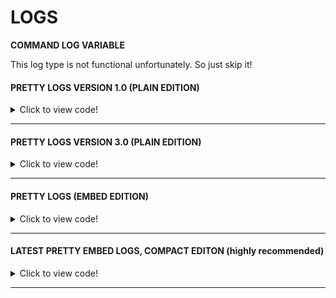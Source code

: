 # LOGS


**COMMAND LOG VARIABLE**

This log type is not functional unfortunately. So just skip it!

#### PRETTY LOGS VERSION 1.0 (PLAIN EDITION)

<details>
  <summary>Click to view code!</summary>

```yaml
  logs:
    config:
      channels:
        '701603686102728725': #modlog X
          include:
            - MEMBER_WARN
            - MEMBER_MUTE
            - MEMBER_TIMED_MUTE
            - MEMBER_UNMUTE
            - MEMBER_TIMED_UNMUTE
            - MEMBER_MUTE_EXPIRED
            - MEMBER_KICK
            - MEMBER_BAN
            - MEMBER_UNBAN
            - MEMBER_FORCEBAN
            - MEMBER_SOFTBAN
            - MEMBER_NOTE
            - CLEAN
            - CASE_CREATE
            - MASSBAN
            - CASE_UPDATE
            - SET_ANTIRAID_USER
            - SET_ANTIRAID_AUTO
            - AUTOMOD_ACTION
            - MESSAGE_SPAM_DETECTED
            - OTHER_SPAM_DETECTED
            - CENSOR
            - BOT_ALERT

        '587370329622446152': #members X
          include:
            - MEMBER_JOIN
            - MEMBER_LEAVE
            - MEMBER_RESTORE
            - MEMBER_MUTE_REJOIN
            - MEMBER_JOIN_WITH_PRIOR_RECORDS

        '614858639420817469': #messages X
          include:
            - MESSAGE_EDIT
            - MESSAGE_DELETE
            - MESSAGE_DELETE_BULK
            - MESSAGE_DELETE_BARE
            - MESSAGE_DELETE_AUTO
          exclude_bots: true
          excluded_users: ["176082223894757377"]
          excluded_message_regexes:
            - /^[\d,]+?$/ # ignore messages with digits only (#count-to-a-million)

        '14860948733296649': #voice
          include:
            - VOICE_CHANNEL_JOIN
            - VOICE_CHANNEL_MOVE
            - VOICE_CHANNEL_LEAVE
            - VOICE_CHANNEL_FORCE_MOVE

        '643511827170590730': #role-changes
          include:
            - MEMBER_ROLE_ADD
            - MEMBER_ROLE_REMOVE
            - MEMBER_ROLE_CHANGES

        '846039475897106432': #simpler zep
          exclude: [] # Exclude nothing = include everything
          excluded_roles:
            - '777121217630175243' #moote role


        '799702944056475709': #zep all
          #include: []
          exclude: [] # Exclude nothing = include everything
          #batched: boolean
          #batch_time: number
          #excluded_users:
            #- as
          #excluded_message_regexes:
            #- as
          #excluded_channels:
            #- '2454' #channel name
          #excluded_categories:
            #- as
          exclude_bots: true



      format:
        timestamp: ""
        MEMBER_NOTE: "\U0001F58A Note added on {userMention(user)} by {userMention(mod)}"
        MEMBER_WARN: |-
            :warning: **MEMBER WARNED**
            ------------------
            <:iconmembers:778932116024459275> **USER**
            <@!{member.id}> | `{member.user.username}#{member.user.discriminator}` | `{member.id}`
            ------------------
            <:iconmembers:778932116024459275> **MOD**
            <@!{mod.id}> | `{mod.username}#{mod.discriminator}` | `{mod.id}`
            ------------------
            <:channelnews:779042577365205024> **REASON**
            {reason}
        MEMBER_MUTE: "\U0001F507 {userMention(user)} was muted indefinitely by {userMention(mod)}"
        MEMBER_TIMED_MUTE: "\U0001F507 {userMention(user)} was muted for **{time}** by {userMention(mod)}"
        MEMBER_UNMUTE: "\U0001F50A {userMention(user)} was unmuted by {userMention(mod)}"
        MEMBER_TIMED_UNMUTE: "\U0001F50A {userMention(user)} was scheduled to be unmuted in **{time}** by {userMention(mod)}"
        MEMBER_MUTE_EXPIRED: "\U0001F50A {userMention(member)}'s mute expired"
        MEMBER_KICK: "\U0001F462 {userMention(user)} was kicked by {userMention(mod)}"
        MEMBER_BAN: "\U0001F528 {userMention(user)} was banned by {userMention(mod)}"
        MEMBER_UNBAN: "\U0001F513 User (`{userId}`) was unbanned by {userMention(mod)}"
        MEMBER_FORCEBAN: "\U0001F528 User (`{userId}`) was forcebanned by {userMention(mod)}"
        MEMBER_SOFTBAN: "\U0001F528 {userMention(member)} was softbanned by {userMention(mod)}"

        MEMBER_JOIN: "\U0001F4E5 {new} {userMention(member)} joined (created {account_age} ago)"
        MEMBER_LEAVE: "\U0001F4E4 {userMention(member)} left the server"

        MEMBER_ROLE_ADD: |-

          **ROLE ADDED**
          ------------------
          <:iconmembers:778932116024459275> **USER**
          <@!{member.id}> | `{member.user.username}#{member.user.discriminator}` | `{member.id}`
          ------------------
          <:iconmembers:778932116024459275> **BY MOD**
          <@!{mod.id}> | `{mod.username}#{mod.discriminator}` | `{mod.id}`
          ------------------
          <:channelnews:779042577365205024> **ROLES**
          `{roles}`
        MEMBER_ROLE_REMOVE: |-

          **ROLE REMOVED**
          ------------------
          <:iconmembers:778932116024459275> **USER**
          <@!{member.id}> | {member.user.username}#{member.user.discriminator} | {member.id}
          ------------------
          <:iconmembers:778932116024459275> **BY MOD**
          <@!{mod.id}> | {mod.username}#{mod.discriminator} | {mod.id}
          ------------------
          <:iconsettings:778931333459738626> **ROLES**
          `{roles}`
        MEMBER_ROLE_CHANGES: |-

          **ROLE CHANGES**
          ------------------
          <:iconmembers:778932116024459275> **USER**
          <@!{member.id}> | {member.user.username}#{member.user.discriminator} | {member.id}
          ------------------
          <:iconmembers:778932116024459275> **BY MOD**
          <@!{mod.id}> | {mod.username}#{mod.discriminator} | {mod.id}
          ------------------
          <:channelnews:779042577365205024> **ROLES ADDED**
          {addedRoles}
          ------------------
          <:iconsettings:778931333459738626> **ROLES REMOVED**
          `{removedRoles}`

        MEMBER_NICK_CHANGE: |-
          ✏ **NICKNAME CHANGE**
          ------------------
          <:iconmembers:778932116024459275> **USER**
          <@!{member.id}> | {member.user.username}#{member.user.discriminator} | {member.id}
          ------------------
          `{oldNick}` to `{newNick}`
        MEMBER_USERNAME_CHANGE: |-
          ✏ **USERNAME CHANGE**
          ------------------
          <:iconmembers:778932116024459275> **USER**
          <@!{member.id}> | {member.user.username}#{member.user.discriminator} | {member.id}
          ------------------
          `{oldName}` to `{newName}`

        MEMBER_RESTORE: "\U0001F4BF Restored {restoredData} for {userMention(member)} on rejoin"
        MEMBER_TIMED_BAN: "\U0001F528 {userMention(user)} was tempbanned by {userMention(mod)} for {banTime}"
        MEMBER_TIMED_UNBAN: "\U0001F513 User (`{userId}`) was automatically unbanned by {userMention(mod)} after a tempban for {banTime}"

        CHANNEL_CREATE: |-
            **CHANNEL CREATED**
            <#{channel.id}> | {channel.name} | {channel.id}
        CHANNEL_DELETE: |-
          **CHANNEL DELETED**
          {channel.name} | {channel.id}
        CHANNEL_EDIT: '✏ Channel {channelMention(channel)} was edited'

        ROLE_CREATE: |-
          **ROLE CREATED**
          {role.name} | {role.id}
        ROLE_DELETE: |-
          **ROLE DELETED**
          {role.name} | {role.id}
        ROLE_EDIT: |-
          **ROLE EDITED**
          {role.name} | {role.id}

        MESSAGE_EDIT: |-
            :pencil: **MESSAGE EDITED**
            ------------------
            <:iconmembers:778932116024459275> **USER**
            <@!{user.id}> | `{user.username}#{user.discriminator}` | `{user.id}`
            ------------------
            <:channeltext:779036156175188001> **CHANNEL**
            <#{channel.id}> | `{channel.id}`
            ------------------
            <:updateMessage:843822776515297280> **MESSAGE**
            <https://discord.com/channels/736198286813167669/{channel.id}/{after.id}>
            **Before:**{messageSummary(before)}**After:**{messageSummary(after)}
        MESSAGE_DELETE: |-
          <:iconsystemx:842172192418693173> **MESSAGE DELETED**
          ------------------
          <:iconmembers:778932116024459275> **USER**
          <@!{user.id}> | `{user.username}#{user.discriminator}` | `{user.id}`
          ------------------
          <:channeltext:779036156175188001> **CHANNEL**
          <#{channel.id}> | `{channel.id}`
          ------------------
          <:deleteMessage:843820564741488671> **MESSAGE**
          `{message.id}`
          {messageSummary(message)}
        MESSAGE_DELETE_BULK: "\U0001F5D1 **{count}** messages by {authorIds} deleted in {channelMention(channel)} ({archiveUrl})"
        MESSAGE_DELETE_BARE: "\U0001F5D1 Message (`{messageId}`) deleted in {channelMention(channel)} (no more info available)"
        MESSAGE_DELETE_AUTO: "\U0001F5D1 Auto-deleted message (`{message.id}`) from {userMention(user)} in {channelMention(channel)} (originally posted at **{messageDate}**):{messageSummary(message)}"

        VOICE_CHANNEL_JOIN: |-
            <:iconundeafened:837072274527485983> **VC JOIN**
            ------------------
            <:iconmembers:778932116024459275> **USER**
            <@!{member.id}> | `{member.user.username}#{member.user.discriminator}` | `{member.id}`
            ------------------
            <:iconmembers:778932116024459275> **CHANNEL**
            <#{channel.id}> | {channel.name} | {channel.id}
        VOICE_CHANNEL_MOVE: "\U0001F399 ↔ {userMention(member)} moved from {channelMention(oldChannel)} to {channelMention(newChannel)}"
        VOICE_CHANNEL_LEAVE: |-
            <:icondeafened:837072274086953000> **VC LEAVE**
            ------------------
            <:iconmembers:778932116024459275> **USER**
            <@!{member.id}> | `{member.user.username}#{member.user.discriminator}` | `{member.id}`
            ------------------
            <:iconmembers:778932116024459275> **CHANNEL**
            <#{channel.id}> | {channel.name} | {channel.id}
        VOICE_CHANNEL_FORCE_MOVE: "\U0001F399 ✍ {userMention(member)} was moved from **{oldChannel.name}** to **{newChannel.name}** by {userMention(mod)}"
        VOICE_CHANNEL_FORCE_DISCONNECT: "\U0001F399 \U0001F6AB {userMention(member)} was forcefully disconnected from **{oldChannel.name}** by {userMention(mod)}"


        COMMAND: "\U0001F916 {userMention(member)} used command in {channelMention(channel)}:\n`{command}`"

        MESSAGE_SPAM_DETECTED: "\U0001F6D1 {userMention(member)} spam detected in {channelMention(channel)}: {description} (more than {limit} in {interval}s)\n{archiveUrl}"
        OTHER_SPAM_DETECTED: "\U0001F6D1 {userMention(member)} spam detected: {description} (more than {limit} in {interval}s)"

        CENSOR: "\U0001F6D1 Censored message (`{message.id}`) from {userMention(user)} in {channelMention(channel)}: {reason}:\n```{messageText}```"

        CLEAN: "\U0001F6BF {userMention(mod)} cleaned **{count}** message(s) in {channelMention(channel)}\n{archiveUrl}"

        CASE_CREATE: >-
          ✏ {userMention(mod)} manually created new **{caseType}** case
          (#{caseNum})
        CASE_DELETE: '✂️ **Case #{case.case_number}** was deleted by {userMention(mod)}'

        MASSUNBAN: '⚒ {userMention(mod)} mass-unbanned {count} users'
        MASSBAN: '⚒ {userMention(mod)} massbanned {count} users'
        MASSMUTE: "\U0001F4E2\U0001F6AB {userMention(mod)} massmuted {count} users"

        MEMBER_JOIN_WITH_PRIOR_RECORDS: |-
          ⚠ {userMention(member)} joined with prior records. Recent cases:
          {recentCaseSummary}

        CASE_UPDATE: |-
          ✏ {userMention(mod)} updated case #{caseNumber} ({caseType}) with note:
          ```{note}```

        MEMBER_MUTE_REJOIN: '⚠ Reapplied active mute for {userMention(member)} on rejoin'


        SCHEDULED_MESSAGE: >-
          ⏰ {userMention(author)} scheduled a message to be posted to
          {channelMention(channel)} on {datetime}
        SCHEDULED_REPEATED_MESSAGE: >-
          ⏰ {userMention(author)} scheduled a message to be posted to
          {channelMention(channel)} on {datetime}, repeated {repeatDetails}
        REPEATED_MESSAGE: >-
          ⏰ {userMention(author)} scheduled a message to be posted to
          {channelMention(channel)} {repeatDetails}
        POSTED_SCHEDULED_MESSAGE: "\U0001F4E8 Posted scheduled message (`{messageId}`) to {channelMention(channel)} as scheduled by {userMention(author)}"

        BOT_ALERT: '⚠ **BOT ALERT:** {tmplEval(body)}'

        DM_FAILED: "\U0001F6A7 Failed to send DM ({source}) to {userMention(user)}"

        AUTOMOD_ACTION: |-
            <:iconsearch:778925668536811520> **AUTOMOD ACTION**
            ------------------
            **RULE**
            {rule}
            ------------------
            <:iconmembers:778932116024459275> **USER**
            <@!{user.id}> | `{user.username}#{user.discriminator}` | `{user.id}`
            ------------------
            <:iconsettings:778931333459738626> **ACTION**
            {actionsTaken}
            ------------------
            **MESSAGE**
            {matchSummary}

        SET_ANTIRAID_USER: |-
            <:iconrole:826477127209320534> **ANTI-RAID**
            ------------------
            <:iconmembers:778932116024459275> **USER**
            <@!{user.id}> | `{user.username}#{user.discriminator}` | `{user.id}`
            ------------------
            <:iconconnection:778931450451984395> **ANTI-RAID**
            {level}
        SET_ANTIRAID_AUTO: |-
            <:iconrole:826477127209320534> **AUTO ANTI-RAID**
            ------------------
            <:iconconnection:778931450451984395> **ANTI-RAID**
            {level}

      ping_user: false
      allow_user_mentions: false
      #timestamp_format: string
      include_embed_timestamp: true
    overrides:
      - level: '>=50'
        config:
          ping_user: false
```
</details>

---

#### PRETTY LOGS VERSION 3.0 (PLAIN EDITION)

<details>
  <summary>Click to view code!</summary>

```yaml
  logs:
    config:
      channels:
        '808334772102234142': #misc
          exclude:
           - MEMBER_JOIN
           - MEMBER_LEAVE
           - AUTOMOD_ACTION
          excluded_categories:
            - "855775275228987403" #manager category
          exclude_bots: true

        '857908693567930398': #joins/leaves
          include:
           - MEMBER_JOIN
           - MEMBER_LEAVE
           - MEMBER_RESTORE
          excluded_categories:
            - "855775275228987403" #manager category
          exclude_bots: true

        '858001035360862218': #automod
          include:
           - AUTOMOD_ACTION

          excluded_categories:
            - "855775275228987403" #manager category
          exclude_bots: true
      format:
        timestamp: ""
        MEMBER_NOTE: |-
          :notepad_spiral: **NOTE**
          <:profile:841364699958607894><:dash:855062799659171850><@!{user.id}><:dot:855062799607529472>**{user.username}#{user.discriminator}**
          <:iconid:778924898176466944><:dash:855062799659171850>`{user.id}`

          <:mod:855081145788006460><:dash:855062799659171850><@!{mod.id}><:dot:855062799607529472>**{mod.username}#{mod.discriminator}**
          <:iconid:778924898176466944><:dash:855062799659171850>`{mod.id}`
          
          <:line:855055669824061460><:line:855055669824061460><:line:855055669824061460><:line:855055669824061460><:line:855055669824061460><:line:855055669824061460><:line:855055669824061460><:line:855055669824061460><:line:855055669824061460><:line:855055669824061460><:line:855055669824061460><:line:855055669824061460>

        MEMBER_WARN: |-
          :warning: **MEMBER WARNED**
          <:profile:841364699958607894><:dash:855062799659171850><@!{member.id}><:dot:855062799607529472>**{member.user.username}#{member.user.discriminator}**
          <:iconid:778924898176466944><:dash:855062799659171850>`{member.id}`

          <:mod:855081145788006460><:dash:855062799659171850><@!{mod.id}><:dot:855062799607529472>**{mod.username}#{mod.discriminator}**
          <:iconid:778924898176466944><:dash:855062799659171850>`{mod.id}`
          <:iconsupport:778924718153662495><:dash:855062799659171850>{reason}
          
          <:line:855055669824061460><:line:855055669824061460><:line:855055669824061460><:line:855055669824061460><:line:855055669824061460><:line:855055669824061460><:line:855055669824061460><:line:855055669824061460><:line:855055669824061460><:line:855055669824061460><:line:855055669824061460><:line:855055669824061460>

        MEMBER_MUTE: |-
          <:iconmuted:837072273978294283> **MEMBER MUTED INDEFINITELY**
          <:profile:841364699958607894><:dash:855062799659171850><@!{user.id}><:dot:855062799607529472>**{user.username}#{user.discriminator}**
          <:iconid:778924898176466944><:dash:855062799659171850>`{user.id}`

          <:mod:855081145788006460><:dash:855062799659171850><@!{mod.id}><:dot:855062799607529472>**{mod.username}#{mod.discriminator}**
          <:iconid:778924898176466944><:dash:855062799659171850>`{mod.id}`
          <:iconsupport:778924718153662495><:dash:855062799659171850>{reason}
          
          <:line:855055669824061460><:line:855055669824061460><:line:855055669824061460><:line:855055669824061460><:line:855055669824061460><:line:855055669824061460><:line:855055669824061460><:line:855055669824061460><:line:855055669824061460><:line:855055669824061460><:line:855055669824061460><:line:855055669824061460>

        MEMBER_TIMED_MUTE: |-
          <:iconmuted:837072273978294283> **MEMBER MUTED** ({time})
          <:profile:841364699958607894><:dash:855062799659171850><@!{user.id}><:dot:855062799607529472>**{user.username}#{user.discriminator}**
          <:iconid:778924898176466944><:dash:855062799659171850>`{user.id}`

          <:mod:855081145788006460><:dash:855062799659171850><@!{mod.id}><:dot:855062799607529472>**{mod.username}#{mod.discriminator}**
          <:iconid:778924898176466944><:dash:855062799659171850>`{mod.id}`
          <:iconsupport:778924718153662495><:dash:855062799659171850>{reason}
          <:iconclock:811925897036038165><:dash:855062799659171850>{time}
          
          <:line:855055669824061460><:line:855055669824061460><:line:855055669824061460><:line:855055669824061460><:line:855055669824061460><:line:855055669824061460><:line:855055669824061460><:line:855055669824061460><:line:855055669824061460><:line:855055669824061460><:line:855055669824061460><:line:855055669824061460>

        MEMBER_UNMUTE: |-
          <:iconunmuted:837072274766823456> **MEMBER UNMUTED**
          <:profile:841364699958607894><:dash:855062799659171850><@!{user.id}><:dot:855062799607529472>**{user.username}#{user.discriminator}**
          <:iconid:778924898176466944><:dash:855062799659171850>`{user.id}`

          <:mod:855081145788006460><:dash:855062799659171850><@!{mod.id}><:dot:855062799607529472>**{mod.username}#{mod.discriminator}**
          <:iconid:778924898176466944><:dash:855062799659171850>`{mod.id}`
          
          <:line:855055669824061460><:line:855055669824061460><:line:855055669824061460><:line:855055669824061460><:line:855055669824061460><:line:855055669824061460><:line:855055669824061460><:line:855055669824061460><:line:855055669824061460><:line:855055669824061460><:line:855055669824061460><:line:855055669824061460>

        MEMBER_TIMED_UNMUTE: |-
          <:iconunmuted:837072274766823456> **MEMBER TIMED UNMUTED** ({time})
          <:profile:841364699958607894><:dash:855062799659171850><@!{user.id}><:dot:855062799607529472>**{user.username}#{user.discriminator}**
          <:iconid:778924898176466944><:dash:855062799659171850>`{user.id}`

          <:mod:855081145788006460><:dash:855062799659171850><@!{mod.id}><:dot:855062799607529472>**{mod.username}#{mod.discriminator}**
          <:iconid:778924898176466944><:dash:855062799659171850>`{mod.id}`
          <:iconclock:811925897036038165><:dash:855062799659171850>{time}
          
          <:line:855055669824061460><:line:855055669824061460><:line:855055669824061460><:line:855055669824061460><:line:855055669824061460><:line:855055669824061460><:line:855055669824061460><:line:855055669824061460><:line:855055669824061460><:line:855055669824061460><:line:855055669824061460><:line:855055669824061460>

        MEMBER_MUTE_EXPIRED: |-
          <:iconunmuted:837072274766823456> **MEMBER EXPIRED**
          <:profile:841364699958607894><:dash:855062799659171850><@!{member.id}><:dot:855062799607529472>**{member.user.username}#{member.user.discriminator}**
          <:iconid:778924898176466944><:dash:855062799659171850>`{member.id}`
          
          <:line:855055669824061460><:line:855055669824061460><:line:855055669824061460><:line:855055669824061460><:line:855055669824061460><:line:855055669824061460><:line:855055669824061460><:line:855055669824061460><:line:855055669824061460><:line:855055669824061460><:line:855055669824061460><:line:855055669824061460>

        MEMBER_KICK: |-
          :boot: **MEMBER KICKED**
          <:profile:841364699958607894><:dash:855062799659171850><@!{user.id}><:dot:855062799607529472>**{user.username}#{user.discriminator}**
          <:iconid:778924898176466944><:dash:855062799659171850>`{user.id}`

          <:mod:855081145788006460><:dash:855062799659171850><@!{mod.id}><:dot:855062799607529472>**{mod.username}#{mod.discriminator}**
          <:iconid:778924898176466944><:dash:855062799659171850>`{mod.id}`
          
          <:line:855055669824061460><:line:855055669824061460><:line:855055669824061460><:line:855055669824061460><:line:855055669824061460><:line:855055669824061460><:line:855055669824061460><:line:855055669824061460><:line:855055669824061460><:line:855055669824061460><:line:855055669824061460><:line:855055669824061460>

        MEMBER_BAN: |-
          <:leave:754438854961922069> **MEMBER BANNED**
          <:profile:841364699958607894><:dash:855062799659171850><@!{user.id}><:dot:855062799607529472>**{user.username}#{user.discriminator}**
          <:iconid:778924898176466944><:dash:855062799659171850>`{user.id}`

          <:mod:855081145788006460><:dash:855062799659171850><@!{mod.id}><:dot:855062799607529472>**{mod.username}#{mod.discriminator}**
          <:iconid:778924898176466944><:dash:855062799659171850>`{mod.id}`
          
          <:line:855055669824061460><:line:855055669824061460><:line:855055669824061460><:line:855055669824061460><:line:855055669824061460><:line:855055669824061460><:line:855055669824061460><:line:855055669824061460><:line:855055669824061460><:line:855055669824061460><:line:855055669824061460><:line:855055669824061460>

        MEMBER_UNBAN: |-
          <:statusonline:714853868420202529> **MEMBER UNBANNED**
          <:iconid:778924898176466944><:dash:855062799659171850>`{user.id}`

          <:mod:855081145788006460><:dash:855062799659171850><@!{mod.id}><:dot:855062799607529472>**{mod.username}#{mod.discriminator}**
          <:iconid:778924898176466944><:dash:855062799659171850>`{mod.id}`
          
          <:line:855055669824061460><:line:855055669824061460><:line:855055669824061460><:line:855055669824061460><:line:855055669824061460><:line:855055669824061460><:line:855055669824061460><:line:855055669824061460><:line:855055669824061460><:line:855055669824061460><:line:855055669824061460><:line:855055669824061460>

        MEMBER_FORCEBAN: |-
          <:leave:754438854961922069> **MEMBER FORCEBANNED**
          <:iconid:778924898176466944><:dash:855062799659171850>`{user.id}`

          <:mod:855081145788006460><:dash:855062799659171850><@!{mod.id}><:dot:855062799607529472>**{mod.username}#{mod.discriminator}**
          <:iconid:778924898176466944><:dash:855062799659171850>`{mod.id}`
          
          <:line:855055669824061460><:line:855055669824061460><:line:855055669824061460><:line:855055669824061460><:line:855055669824061460><:line:855055669824061460><:line:855055669824061460><:line:855055669824061460><:line:855055669824061460><:line:855055669824061460><:line:855055669824061460><:line:855055669824061460>

        MEMBER_SOFTBAN: |-
          <:leave:754438854961922069> **MEMBER SOFTBANNED**
          <:profile:841364699958607894><:dash:855062799659171850><@!{member.id}><:dot:855062799607529472>**{member.user.username}#{member.user.discriminator}**
          <:iconid:778924898176466944><:dash:855062799659171850>`{member.id}`

          <:mod:855081145788006460><:dash:855062799659171850><@!{mod.id}><:dot:855062799607529472>**{mod.username}#{mod.discriminator}**
          <:iconid:778924898176466944><:dash:855062799659171850>`{mod.id}`
          
          <:line:855055669824061460><:line:855055669824061460><:line:855055669824061460><:line:855055669824061460><:line:855055669824061460><:line:855055669824061460><:line:855055669824061460><:line:855055669824061460><:line:855055669824061460><:line:855055669824061460><:line:855055669824061460><:line:855055669824061460>


        MEMBER_JOIN: |-
          <:join:754438854487965807> **MEMBER JOINED**
          <:profile:841364699958607894><:dash:855062799659171850><@!{member.id}><:dot:855062799607529472>**{member.user.username}#{member.user.discriminator}**
          <:iconid:778924898176466944><:dash:855062799659171850>`{member.id}`
          <:iconclock:811925897036038165><:dash:855062799659171850>created {account_age} ago
          
          <:line:855055669824061460><:line:855055669824061460><:line:855055669824061460><:line:855055669824061460><:line:855055669824061460><:line:855055669824061460><:line:855055669824061460><:line:855055669824061460><:line:855055669824061460><:line:855055669824061460><:line:855055669824061460><:line:855055669824061460><:line:855055669824061460>

        MEMBER_LEAVE: |-
          <:leave:754438854961922069> **MEMBER LEFT**
          <:profile:841364699958607894><:dash:855062799659171850><@!{member.id}><:dot:855062799607529472>**{member.user.username}#{member.user.discriminator}**
          <:iconid:778924898176466944><:dash:855062799659171850>`{member.id}`
          <:join:754438854487965807><:dash:855062799659171850><t:{rand(div(member.joinedAt, 1000), div(member.joinedAt, 1000))}> (<t:{rand(div(member.joinedAt, 1000), div(member.joinedAt, 1000))}:R>)
          
          <:line:855055669824061460><:line:855055669824061460><:line:855055669824061460><:line:855055669824061460><:line:855055669824061460><:line:855055669824061460><:line:855055669824061460><:line:855055669824061460><:line:855055669824061460><:line:855055669824061460><:line:855055669824061460><:line:855055669824061460><:line:855055669824061460>


        MEMBER_ROLE_ADD: |-
          <:statusonline:714853868420202529> **ROLE ADDED**
          <:profile:841364699958607894><:dash:855062799659171850><@!{member.id}><:dot:855062799607529472>**{member.user.username}#{member.user.discriminator}**
          <:iconid:778924898176466944><:dash:855062799659171850>`{member.id}`

          <:mod:855081145788006460><:dash:855062799659171850><@!{mod.id}><:dot:855062799607529472>**{mod.username}#{mod.discriminator}**
          <:iconid:778924898176466944><:dash:855062799659171850>`{mod.id}`
          <:iconrole:826477127209320534>`{roles}`
          
          <:line:855055669824061460><:line:855055669824061460><:line:855055669824061460><:line:855055669824061460><:line:855055669824061460><:line:855055669824061460><:line:855055669824061460><:line:855055669824061460><:line:855055669824061460><:line:855055669824061460><:line:855055669824061460><:line:855055669824061460>

        MEMBER_ROLE_REMOVE: |-
          <:statusdnd:714833495524114464> **ROLE REMOVED**
          <:profile:841364699958607894><:dash:855062799659171850><@!{member.id}><:dot:855062799607529472>**{member.user.username}#{member.user.discriminator}**
          <:iconid:778924898176466944><:dash:855062799659171850>`{member.id}`

          <:mod:855081145788006460><:dash:855062799659171850><@!{mod.id}><:dot:855062799607529472>**{mod.username}#{mod.discriminator}**
          <:iconid:778924898176466944><:dash:855062799659171850>`{mod.id}`
          <:iconrole:826477127209320534>`{roles}`
          
          <:line:855055669824061460><:line:855055669824061460><:line:855055669824061460><:line:855055669824061460><:line:855055669824061460><:line:855055669824061460><:line:855055669824061460><:line:855055669824061460><:line:855055669824061460><:line:855055669824061460><:line:855055669824061460><:line:855055669824061460>

        MEMBER_ROLE_CHANGES: |-
          :pencil: **ROLE CHANGES**
          <:profile:841364699958607894><:dash:855062799659171850><@!{member.id}><:dot:855062799607529472>**{member.user.username}#{member.user.discriminator}**
          <:iconid:778924898176466944><:dash:855062799659171850>`{member.id}`

          <:mod:855081145788006460><:dash:855062799659171850><@!{mod.id}><:dot:855062799607529472>**{mod.username}#{mod.discriminator}**
          <:iconid:778924898176466944><:dash:855062799659171850>`{mod.id}`
          <:iconrole:826477127209320534><:join:754438854487965807><:dash:855062799659171850>{addedRoles}
          <:iconrole:826477127209320534><:leave:754438854961922069><:dash:855062799659171850>{addedRoles}{removedRoles}
          
          <:line:855055669824061460><:line:855055669824061460><:line:855055669824061460><:line:855055669824061460><:line:855055669824061460><:line:855055669824061460><:line:855055669824061460><:line:855055669824061460><:line:855055669824061460><:line:855055669824061460><:line:855055669824061460><:line:855055669824061460>

        MEMBER_NICK_CHANGE: |-
          ✏ **NICKNAME CHANGE**
          <:profile:841364699958607894><:dash:855062799659171850><@!{member.id}><:dot:855062799607529472>**{member.user.username}#{member.user.discriminator}**
          <:iconid:778924898176466944><:dash:855062799659171850>`{member.id}`
          `{oldNick}` to `{newNick}`
          
          <:line:855055669824061460><:line:855055669824061460><:line:855055669824061460><:line:855055669824061460><:line:855055669824061460><:line:855055669824061460><:line:855055669824061460><:line:855055669824061460><:line:855055669824061460><:line:855055669824061460><:line:855055669824061460><:line:855055669824061460>

        MEMBER_USERNAME_CHANGE: |-
          ✏ **USERNAME CHANGE**
          <:profile:841364699958607894><:dash:855062799659171850><@!{user.id}><:dot:855062799607529472>**{user.username}#{user.discriminator}**
          <:iconid:778924898176466944><:dash:855062799659171850>`{user.id}`
          ------------------
          `{oldName}` to `{newName}`
          
          <:line:855055669824061460><:line:855055669824061460><:line:855055669824061460><:line:855055669824061460><:line:855055669824061460><:line:855055669824061460><:line:855055669824061460><:line:855055669824061460><:line:855055669824061460><:line:855055669824061460><:line:855055669824061460><:line:855055669824061460>

        MEMBER_RESTORE: |-
          <:downloadupdate:758794223176384512> **MEMBER RE-JOIN**
          <:profile:841364699958607894><:dash:855062799659171850><@!{member.id}><:dot:855062799607529472>**{member.user.username}#{member.user.discriminator}**
          <:iconid:778924898176466944><:dash:855062799659171850>`{member.id}`

          {restoredData}
          
          <:line:855055669824061460><:line:855055669824061460><:line:855055669824061460><:line:855055669824061460><:line:855055669824061460><:line:855055669824061460><:line:855055669824061460><:line:855055669824061460><:line:855055669824061460><:line:855055669824061460><:line:855055669824061460><:line:855055669824061460>

        MEMBER_TIMED_BAN: |-
          :hammer: **TEMP BAN**
          <:profile:841364699958607894><:dash:855062799659171850><@!{user.id}><:dot:855062799607529472>**{user.username}#{user.discriminator}**
          <:iconid:778924898176466944><:dash:855062799659171850>`{user.id}`

          <:mod:855081145788006460><:dash:855062799659171850><@!{mod.id}><:dot:855062799607529472>**{mod.username}#{mod.discriminator}**
          <:iconid:778924898176466944><:dash:855062799659171850>`{mod.id}`
          <:iconclock:811925897036038165><:dash:855062799659171850>{banTime}
          
          <:line:855055669824061460><:line:855055669824061460><:line:855055669824061460><:line:855055669824061460><:line:855055669824061460><:line:855055669824061460><:line:855055669824061460><:line:855055669824061460><:line:855055669824061460><:line:855055669824061460><:line:855055669824061460><:line:855055669824061460>

        MEMBER_TIMED_UNBAN: |-
          <:statusonline:714853868420202529> **TEMP UNBAN** ({banTime})
          <:iconid:778924898176466944><:dash:855062799659171850>`{user.id}`

          <:mod:855081145788006460><:dash:855062799659171850><@!{mod.id}><:dot:855062799607529472>**{mod.username}#{mod.discriminator}**
          <:iconid:778924898176466944><:dash:855062799659171850>`{mod.id}`
          <:iconclock:811925897036038165><:dash:855062799659171850>{banTime}
          
          <:line:855055669824061460><:line:855055669824061460><:line:855055669824061460><:line:855055669824061460><:line:855055669824061460><:line:855055669824061460><:line:855055669824061460><:line:855055669824061460><:line:855055669824061460><:line:855055669824061460><:line:855055669824061460><:line:855055669824061460>


        CHANNEL_CREATE: |-
          <:statusonline:714853868420202529> **CHANNEL CREATED**
          <:channeltext:779036156175188001><:dash:855062799659171850>**{channel.name}**<:dot:855062799607529472>`{channel.id}`
          
          <:line:855055669824061460><:line:855055669824061460><:line:855055669824061460><:line:855055669824061460><:line:855055669824061460><:line:855055669824061460><:line:855055669824061460><:line:855055669824061460><:line:855055669824061460><:line:855055669824061460><:line:855055669824061460><:line:855055669824061460>

        CHANNEL_DELETE: |-
          :x: **CHANNEL DELETED**
          <:channeltext:779036156175188001><:dash:855062799659171850>**{channel.name}**<:dot:855062799607529472>`{channel.id}`
          
          <:line:855055669824061460><:line:855055669824061460><:line:855055669824061460><:line:855055669824061460><:line:855055669824061460><:line:855055669824061460><:line:855055669824061460><:line:855055669824061460><:line:855055669824061460><:line:855055669824061460><:line:855055669824061460><:line:855055669824061460>

        CHANNEL_EDIT: |-
          :pencil: **CHANNEL EDITED**
          <:channeltext:779036156175188001><:dash:855062799659171850><#{channel.id}><:dot:855062799607529472>**{channel.name}**<:dot:855062799607529472>`{channel.id}`
          
          <:line:855055669824061460><:line:855055669824061460><:line:855055669824061460><:line:855055669824061460><:line:855055669824061460><:line:855055669824061460><:line:855055669824061460><:line:855055669824061460><:line:855055669824061460><:line:855055669824061460><:line:855055669824061460><:line:855055669824061460>

        #roles
        ROLE_CREATE: |-
          <:statusonline:714853868420202529> **ROLE CREATED**
          {role.name}<:dot:855062799607529472>`{role.id}`
          
          <:line:855055669824061460><:line:855055669824061460><:line:855055669824061460><:line:855055669824061460><:line:855055669824061460><:line:855055669824061460><:line:855055669824061460><:line:855055669824061460><:line:855055669824061460><:line:855055669824061460><:line:855055669824061460><:line:855055669824061460>

        ROLE_DELETE: |-
          <:statusdnd:714833495524114464> **ROLE DELETED**
          {role.name}<:dot:855062799607529472>`{role.id}`
          
          <:line:855055669824061460><:line:855055669824061460><:line:855055669824061460><:line:855055669824061460><:line:855055669824061460><:line:855055669824061460><:line:855055669824061460><:line:855055669824061460><:line:855055669824061460><:line:855055669824061460><:line:855055669824061460><:line:855055669824061460>

        ROLE_EDIT: |-
          :pencil: **ROLE EDITED**
          {role.name}<:dot:855062799607529472>`{role.id}`
          
          <:line:855055669824061460><:line:855055669824061460><:line:855055669824061460><:line:855055669824061460><:line:855055669824061460><:line:855055669824061460><:line:855055669824061460><:line:855055669824061460><:line:855055669824061460><:line:855055669824061460><:line:855055669824061460><:line:855055669824061460>

        #Messages

        MESSAGE_EDIT: |-
          :pencil: **MESSAGE EDITED**
          <:profile:841364699958607894><:dash:855062799659171850><@!{user.id}><:dot:855062799607529472>**{user.username}#{user.discriminator}**
          <:iconid:778924898176466944><:dash:855062799659171850>`{user.id}`
          <:channeltext:779036156175188001><:dash:855062799659171850><#{channel.id}><:dot:855062799607529472>`{channel.id}`
          <:iconrichpresence:842328614883295232>
          <https://discord.com/channels/736198286813167669/{channel.id}/{after.id}>
          **Before:**{messageSummary(before)}**After:**{messageSummary(after)}
          
          <:line:855055669824061460><:line:855055669824061460><:line:855055669824061460><:line:855055669824061460><:line:855055669824061460><:line:855055669824061460><:line:855055669824061460><:line:855055669824061460><:line:855055669824061460><:line:855055669824061460><:line:855055669824061460><:line:855055669824061460>

        MESSAGE_DELETE: |-
          <:iconsystemx:842172192418693173> **MESSAGE DELETED**
          <:profile:841364699958607894><:dash:855062799659171850><@!{user.id}><:dot:855062799607529472>**{user.username}#{user.discriminator}**
          <:iconid:778924898176466944><:dash:855062799659171850>`{user.id}`
          <:channeltext:779036156175188001><:dash:855062799659171850><#{channel.id}><:dot:855062799607529472>`{channel.id}`
          <:iconrichpresence:842328614883295232><:dash:855062799659171850>`{message.id}`
          {messageSummary(message)}
          
          <:line:855055669824061460><:line:855055669824061460><:line:855055669824061460><:line:855055669824061460><:line:855055669824061460><:line:855055669824061460><:line:855055669824061460><:line:855055669824061460><:line:855055669824061460><:line:855055669824061460><:line:855055669824061460><:line:855055669824061460>

        MESSAGE_DELETE_BULK: |-
          <:iconsystemx:842172192418693173> **{count} BULK DELETED**
          <:profile:841364699958607894><:dash:855062799659171850>{authorIds}
          <:channeltext:779036156175188001><:dash:855062799659171850><#{channel.id}><:dot:855062799607529472>`{channel.id}`
          <:iconrichpresence:842328614883295232><:dash:855062799659171850>{archiveUrl}
          
          <:line:855055669824061460><:line:855055669824061460><:line:855055669824061460><:line:855055669824061460><:line:855055669824061460><:line:855055669824061460><:line:855055669824061460><:line:855055669824061460><:line:855055669824061460><:line:855055669824061460><:line:855055669824061460><:line:855055669824061460>

        MESSAGE_DELETE_BARE: |-
          <:iconsystemx:842172192418693173> **MESSAGE DELETED BARE**
          <:channeltext:779036156175188001><:dash:855062799659171850><#{channel.id}><:dot:855062799607529472>`{channel.id}`
          <:iconrichpresence:842328614883295232><:dash:855062799659171850>{messageId}
          
          <:line:855055669824061460><:line:855055669824061460><:line:855055669824061460><:line:855055669824061460><:line:855055669824061460><:line:855055669824061460><:line:855055669824061460><:line:855055669824061460><:line:855055669824061460><:line:855055669824061460><:line:855055669824061460><:line:855055669824061460>

        MESSAGE_DELETE_AUTO: |-
          <:trashcan:750152850310561853> **AUTO DELETE**
          <:profile:841364699958607894><:dash:855062799659171850><@!{user.id}><:dot:855062799607529472>**{user.username}#{user.discriminator}**
          <:iconid:778924898176466944><:dash:855062799659171850>`{user.id}`
          <:channeltext:779036156175188001><:dash:855062799659171850><#{channel.id}><:dot:855062799607529472>`{channel.id}`
          <:iconrichpresence:842328614883295232><:dash:855062799659171850>`{message.id}`
          {messageSummary(message)}
          
          <:line:855055669824061460><:line:855055669824061460><:line:855055669824061460><:line:855055669824061460><:line:855055669824061460><:line:855055669824061460><:line:855055669824061460><:line:855055669824061460><:line:855055669824061460><:line:855055669824061460><:line:855055669824061460><:line:855055669824061460>

        VOICE_CHANNEL_JOIN: |-
          <:join:754438854487965807> **VC JOIN**
          <:profile:841364699958607894><:dash:855062799659171850><@!{member.id}><:dot:855062799607529472>**{member.user.username}#{member.user.discriminator}**
          <:iconid:778924898176466944><:dash:855062799659171850>`{member.id}`
          <:channeltext:779036156175188001><:dash:855062799659171850><#{channel.id}><:dot:855062799607529472>**{channel.name}**<:dot:855062799607529472>`{channel.id}`
          
          <:line:855055669824061460><:line:855055669824061460><:line:855055669824061460><:line:855055669824061460><:line:855055669824061460><:line:855055669824061460><:line:855055669824061460><:line:855055669824061460><:line:855055669824061460><:line:855055669824061460><:line:855055669824061460><:line:855055669824061460>

        VOICE_CHANNEL_MOVE: |-
          <:iconundeafened:837072274527485983> **VC MOVE**
          <:profile:841364699958607894><:dash:855062799659171850><@!{member.id}><:dot:855062799607529472>**{member.user.username}#{member.user.discriminator}**
          <:iconid:778924898176466944><:dash:855062799659171850>`{member.id}`
          <:leave:754438854961922069><:dash:855062799659171850>**{oldChannel.name}**<:dot:855062799607529472>`{oldChannel.id}`
          <:join:754438854487965807><:dash:855062799659171850>**{newChannel.name}**<:dot:855062799607529472>`{newChannel.id}`
          
          <:line:855055669824061460><:line:855055669824061460><:line:855055669824061460><:line:855055669824061460><:line:855055669824061460><:line:855055669824061460><:line:855055669824061460><:line:855055669824061460><:line:855055669824061460><:line:855055669824061460><:line:855055669824061460><:line:855055669824061460>

        VOICE_CHANNEL_LEAVE: |-
          <:leave:754438854961922069> **VC LEAVE**
          <:profile:841364699958607894><:dash:855062799659171850><@!{member.id}><:dot:855062799607529472>**{member.user.username}#{member.user.discriminator}**
          <:iconid:778924898176466944><:dash:855062799659171850>`{member.id}`
          <:channeltext:779036156175188001><:dash:855062799659171850><#{channel.id}><:dot:855062799607529472>**{channel.name}**<:dot:855062799607529472>`{channel.id}`
          
          <:line:855055669824061460><:line:855055669824061460><:line:855055669824061460><:line:855055669824061460><:line:855055669824061460><:line:855055669824061460><:line:855055669824061460><:line:855055669824061460><:line:855055669824061460><:line:855055669824061460><:line:855055669824061460><:line:855055669824061460>
        VOICE_CHANNEL_FORCE_MOVE: |-
          <:iconundeafened:837072274527485983> **VC FORCE MOVE**
          <:profile:841364699958607894><:dash:855062799659171850><@!{member.id}><:dot:855062799607529472>**{member.user.username}#{member.user.discriminator}**
          <:iconid:778924898176466944><:dash:855062799659171850>`{member.id}`

          <:mod:855081145788006460><:dash:855062799659171850><@!{mod.id}><:dot:855062799607529472>**{mod.username}#{mod.discriminator}**
          <:iconid:778924898176466944><:dash:855062799659171850>`{mod.id}`

          <:channeltext:779036156175188001><:dash:855062799659171850><#{oldchannel.id}><:dot:855062799607529472>**{oldChannel.name}**<:dot:855062799607529472>`{oldChannel.id}`
          <:channeltext:779036156175188001><:dash:855062799659171850><#{newldchannel.id}><:dot:855062799607529472>**{newChannel.name}**<:dot:855062799607529472>`{newChannel.id}`
          
          <:line:855055669824061460><:line:855055669824061460><:line:855055669824061460><:line:855055669824061460><:line:855055669824061460><:line:855055669824061460><:line:855055669824061460><:line:855055669824061460><:line:855055669824061460><:line:855055669824061460><:line:855055669824061460><:line:855055669824061460>

        VOICE_CHANNEL_FORCE_DISCONNECT: |-
          <:icondeafened:837072274086953000> **VC FORCE DISCONNECT**
          <:profile:841364699958607894><:dash:855062799659171850><@!{member.id}><:dot:855062799607529472>**{member.user.username}#{member.user.discriminator}**
          <:iconid:778924898176466944><:dash:855062799659171850>`{member.id}`

          <:mod:855081145788006460><:dash:855062799659171850><@!{mod.id}><:dot:855062799607529472>**{mod.username}#{mod.discriminator}**
          <:iconid:778924898176466944><:dash:855062799659171850>`{mod.id}`

          <:channeltext:779036156175188001><:dash:855062799659171850>**{oldChannel.name}**<:dot:855062799607529472>`{oldChannel.id}`
          
          <:line:855055669824061460><:line:855055669824061460><:line:855055669824061460><:line:855055669824061460><:line:855055669824061460><:line:855055669824061460><:line:855055669824061460><:line:855055669824061460><:line:855055669824061460><:line:855055669824061460><:line:855055669824061460><:line:855055669824061460>



        #COMMAND: "\U0001F916 {userMention(member)} used command in {channelMention(channel)}:\n`{command}`"
        #unused in zep atm


        MESSAGE_SPAM_DETECTED: "\U0001F6D1 {userMention(member)} spam detected in {channelMention(channel)}: {description} (more than {limit} in {interval}s)\n{archiveUrl}"

        OTHER_SPAM_DETECTED: "\U0001F6D1 {userMention(member)} spam detected: {description} (more than {limit} in {interval}s)"

        CLEAN: |-
          :soap: **{count} MESSAGES CLEANED**
          <:profile:841364699958607894><:dash:855062799659171850><@!{mod.id}><:dot:855062799607529472>**{mod.username}#{mod.discriminator}**<:dot:855062799607529472>`{mod.id}`
          <:channeltext:779036156175188001><:dash:855062799659171850><#{channel.id}><:dot:855062799607529472>`{channel.id}`
          <:iconrichpresence:842328614883295232><:dash:855062799659171850>{archiveUrl}
          
          <:line:855055669824061460><:line:855055669824061460><:line:855055669824061460><:line:855055669824061460><:line:855055669824061460><:line:855055669824061460><:line:855055669824061460><:line:855055669824061460><:line:855055669824061460><:line:855055669824061460><:line:855055669824061460><:line:855055669824061460>


        CASE_CREATE: >-
          ✏ {userMention(mod)} manually created new **{caseType}** case
          (#{caseNum})

        CASE_DELETE: |-
          <:statusdnd:714833495524114464> **CASE DELETED**
          <:profile:841364699958607894><:dash:855062799659171850><@!{mod.id}><:dot:855062799607529472>`{mod.id}`
          <:channeltext:779036156175188001><:dash:855062799659171850>**Case#{case.case_number}**
          
          <:line:855055669824061460><:line:855055669824061460><:line:855055669824061460><:line:855055669824061460><:line:855055669824061460><:line:855055669824061460><:line:855055669824061460><:line:855055669824061460><:line:855055669824061460><:line:855055669824061460><:line:855055669824061460><:line:855055669824061460>


        MASSUNBAN: '⚒ {userMention(mod)} mass-unbanned {count} users'

        MASSBAN: '⚒ {userMention(mod)} massbanned {count} users'

        MASSMUTE: "\U0001F4E2\U0001F6AB {userMention(mod)} massmuted {count} users"

        MEMBER_JOIN_WITH_PRIOR_RECORDS: |-
          ⚠ {userMention(member)} joined with prior records. Recent cases:
          {recentCaseSummary}
          
          <:line:855055669824061460><:line:855055669824061460><:line:855055669824061460><:line:855055669824061460><:line:855055669824061460><:line:855055669824061460><:line:855055669824061460><:line:855055669824061460><:line:855055669824061460><:line:855055669824061460><:line:855055669824061460><:line:855055669824061460><:line:855055669824061460>

        CASE_UPDATE: |-
          ✏ {userMention(mod)} updated case #{caseNumber} ({caseType}) with note:
          ```{note}```

        MEMBER_MUTE_REJOIN: |-
          <:icondeafened:837072274086953000> **MEMBER MUTE RE-JOIN**
          <:profile:841364699958607894><:dash:855062799659171850><@!{member.id}><:dot:855062799607529472>**{member.user.username}#{member.user.discriminator}**
          <:iconid:778924898176466944><:dash:855062799659171850>`{member.id}`
          
          <:line:855055669824061460><:line:855055669824061460><:line:855055669824061460><:line:855055669824061460><:line:855055669824061460><:line:855055669824061460><:line:855055669824061460><:line:855055669824061460><:line:855055669824061460><:line:855055669824061460><:line:855055669824061460><:line:855055669824061460>

        SCHEDULED_MESSAGE: >-
          ⏰ {userMention(author)} scheduled a message to be posted to
          {channelMention(channel)} on {datetime}

        SCHEDULED_REPEATED_MESSAGE: >-
          ⏰ {userMention(author)} scheduled a message to be posted to
          {channelMention(channel)} on {datetime}, repeated {repeatDetails}

        REPEATED_MESSAGE: >-
          ⏰ {userMention(author)} scheduled a message to be posted to
          {channelMention(channel)} {repeatDetails}

        POSTED_SCHEDULED_MESSAGE: "\U0001F4E8 Posted scheduled message (`{messageId}`) to {channelMention(channel)} as scheduled by {userMention(author)}"

        BOT_ALERT: |-
          :warning: **BOT ALERT**
          {tmplEval(body)}
          
          <:line:855055669824061460><:line:855055669824061460><:line:855055669824061460><:line:855055669824061460><:line:855055669824061460><:line:855055669824061460><:line:855055669824061460><:line:855055669824061460><:line:855055669824061460><:line:855055669824061460><:line:855055669824061460><:line:855055669824061460>

        DM_FAILED: "\U0001F6A7 Failed to send DM ({source}) to {userMention(user)}"

        AUTOMOD_ACTION: |-
          <:iconsearch:778925668536811520> **AUTOMOD ACTION**
          <:iconprivacysettings:845090111976636446><:dash:855062799659171850>{rule}
          <:profile:841364699958607894><:dash:855062799659171850><@!{user.id}><:dot:855062799607529472>**{user.username}#{user.discriminator}**
          <:iconid:778924898176466944><:dash:855062799659171850>`{user.id}`
          <:iconsettings:778931333459738626><:dash:855062799659171850>{actionsTaken}
          <:iconrichpresence:842328614883295232><:dash:855062799659171850>{matchSummary}
          
          <:line:855055669824061460><:line:855055669824061460><:line:855055669824061460><:line:855055669824061460><:line:855055669824061460><:line:855055669824061460><:line:855055669824061460><:line:855055669824061460><:line:855055669824061460><:line:855055669824061460><:line:855055669824061460><:line:855055669824061460>

        SET_ANTIRAID_USER: |-
          <:iconrole:826477127209320534> **ANTI-RAID**
          <:profile:841364699958607894><:dash:855062799659171850><@!{user.id}><:dot:855062799607529472>**{user.username}#{user.discriminator}**
          <:iconid:778924898176466944><:dash:855062799659171850>`{user.id}`
          <:iconconnection:778931450451984395><:dash:855062799659171850>**{level}**
          
          <:line:855055669824061460><:line:855055669824061460><:line:855055669824061460><:line:855055669824061460><:line:855055669824061460><:line:855055669824061460><:line:855055669824061460><:line:855055669824061460><:line:855055669824061460><:line:855055669824061460><:line:855055669824061460><:line:855055669824061460>

        SET_ANTIRAID_AUTO: |-
          <:iconrole:826477127209320534> **AUTO ANTI-RAID**
          <:iconconnection:778931450451984395> **ANTI-RAID**
          {level}
          
          <:line:855055669824061460><:line:855055669824061460><:line:855055669824061460><:line:855055669824061460><:line:855055669824061460><:line:855055669824061460><:line:855055669824061460><:line:855055669824061460><:line:855055669824061460><:line:855055669824061460><:line:855055669824061460><:line:855055669824061460>

      ping_user: false
      allow_user_mentions: false
      #timestamp_format: string
      include_embed_timestamp: true
    overrides:
      - level: '>=50'
        config:
          ping_user: false

```
</details>

---

#### PRETTY LOGS (EMBED EDITION)

<details>
  <summary>Click to view code!</summary>

```yaml
# - - - - - - - - - - - - - - - - - - - - - - - - - - - - - - - - - - - - - - - - - - - - - - - - - - - - - - - - - -
      format:
        timestamp: 'DD-MM-YYYY HH:mm:ss'
        # welcome-log
        MEMBER_JOIN:
          embed:
            author:
              name: '{member.user.username}#{member.user.discriminator}'
              url: Null
            title: 'MEMBER JOINED'
            description: |-
              **User:** <@{member.id}> 
              **Created:** {account_age} ago
            image:
              url: 'https://cdn.discordapp.com/attachments/670339348956446772/808055881966813234/embed_width.png'
            footer:
              text: 'UserID: {member.id} • Time: {timestamp}UTC'
            color: 0x2EFF27 #green
            thumbnail:
              url: 'https://cdn.discordapp.com/attachments/670339348956446772/808292686691172392/inbox_tray.png'
        
        MEMBER_LEAVE:
          embed:
            author:
              name: '{member.user.username}#{member.user.discriminator}'
              url: Null
            title: 'MEMBER LEFT'
            description: |-
              **User:** <@{member.id}> left the server
            image: 
              url: 'https://cdn.discordapp.com/attachments/670339348956446772/808055881966813234/embed_width.png'
            footer:
              text: 'UserID: {member.id} • Time: {timestamp}UTC'
            color: 0xFFA027 #orange
            thumbnail:
              url: 'https://cdn.discordapp.com/attachments/670339348956446772/808292702202363954/outbox_tray.png'
        
        MEMBER_KICK:
          embed:
            author:
              name: '{user.username}#{user.discriminator}'
            title: 'MEMBER KICKED'
            description: |-
              User: <@{user.id}> 
              By: <@{mod.id}>
            image: 
              url: 'https://cdn.discordapp.com/attachments/670339348956446772/808055881966813234/embed_width.png'
            footer:
              text: 'UserID: {member.id} • Time: {timestamp}UTC'
            color: 0xFF2727 #red
        
        MEMBER_JOIN_WITH_PRIOR_RECORDS:
          embed:
            author:
              name: '{member.user.username}#{member.user.discriminator}'
            title: 'JOIN WITH PRIOR RECORDS'
            description: |-
              **User:** {new} <@{member.id}>
              **Created:** {account_age}
              **Recent cases:**
              {recentCaseSummary}
            image:
              url: 'https://cdn.discordapp.com/attachments/670339348956446772/808055881966813234/embed_width.png'
            footer:
              text: 'UserID: {member.id} • Time: {timestamp}UTC'
            color: 0xFF2727 #red
            thumbnail:
              url: 'https://cdn.discordapp.com/attachments/670339348956446772/808292686691172392/inbox_tray.png'
        
        MEMBER_BAN:
          embed:
            author:
              name: '{user.username}#{user.discriminator}'
            title: 'MEMBER BANNED'
            description: |-
              **User:** <@{user.id}>
              **By:** <@{mod.id}>
            image:
              url: 'https://cdn.discordapp.com/attachments/670339348956446772/808055881966813234/embed_width.png'
            footer:
              text: 'UserID: {member.id} • Time: {timestamp}UTC'
            color: 0xFF2727 #red
        
        MEMBER_FORCEBAN:
          embed:
            author:
              name: '{user.username}#{user.discriminator}'
            title: 'MEMBER FORCE BANNED'
            description: |-
              **User:** <@{user.id}>
              **By:** <@{mod.id}>
            image:
              url: 'https://cdn.discordapp.com/attachments/670339348956446772/808055881966813234/embed_width.png'
            footer:
              text: 'UserID: {member.id} • Time: {timestamp}UTC'
            color: 0xFF2727 #red
        
        MASSBAN:
          embed:
            title: 'MASSBAN'
            description: |-
              {count} users were massbanned
              **By:** <@{mod.id}>
            image:
              url: 'https://cdn.discordapp.com/attachments/670339348956446772/808055881966813234/embed_width.png'
            footer:
              text: 'Time: {timestamp}UTC'
            color: 0x000000 #black
        
        MEMBER_SOFTBAN:
          embed:
            author:
              name: '{user.username}#{user.discriminator}'
            title: 'MEMBER SOFT BANNED'
            description: |-
              **User:** <@{user.id}>
              **By:** <@{mod.id}>
            image: 
              url: 'https://cdn.discordapp.com/attachments/670339348956446772/808055881966813234/embed_width.png'
            footer:
              text: 'UserID: {user.id} • Time: {timestamp}UTC'
            color: 0xFFA027 #orange
        
        MEMBER_MUTE_REJOIN:
          embed:
            author:
              name: '{member.user.username}#{member.user.discriminator}'
            title: 'MUTED MEMBER REJOIN'
            description: |-
              Reapplied active mute on rejoin
              **User:** <@{member.id}>
            image:
              url: 'https://cdn.discordapp.com/attachments/670339348956446772/808055881966813234/embed_width.png'
            footer:
              text: 'UserID: {member.id} • Time: {timestamp}UTC'
            color: 0xFF2727 #red
# - - - - - - - - - - - - - - - - - - - - - - - - - - - - - - - - - - - - - - - - - - - - - - - - - - - - - - - - - -
        # auto-log
        AUTOMOD_ACTION:
          embed:
            title: '{user.username}#{user.discriminator}'
            fields:
            -  name : '**Type:**'
               value : '{rule}'
               inline : true
            -  name : '**Mention:**'
               value : '<@{user.id}>'
               inline : true
            -  name : '**Action:**'
               value : '{actionsTaken}'
               inline : true
            -  name: '**Match:**'
               value: '{matchSummary}'
               inline : false
            image: 
              url: 'https://cdn.discordapp.com/attachments/670339348956446772/808055881966813234/embed_width.png'
            footer:
              text: 'UserID: {user.id} • Time: {timestamp}UTC'
            color: 0xFF2727 #red
# - - - - - - - - - - - - - - - - - - - - - - - - - - - - - - - - - - - - - - - - - - - - - - - - - - - - - - - - - -
        # msg-log
        DM_FAILED:
          embed:
            author:
              name: '{user.username}#{user.discriminator}'
            title: 'DM FAILED'
            description: |-
              Failed to send DM ({source})
              **To:** <@{user.id}>
            image: 
              url: 'https://cdn.discordapp.com/attachments/670339348956446772/808055881966813234/embed_width.png'
            footer:
              text: 'UserID: {user.id} • Time: {timestamp}UTC'
            color: 0xFFA027 #orange
        
        MESSAGE_DELETE:
          embed:
            title: '{user.username}#{user.discriminator}'
            description: |-
              :wastebasket: **Message sent by <@{user.id}>  deleted in <#{channel.id}>**
              {messageSummary(message)} 
            image: 
              url: 'https://cdn.discordapp.com/attachments/670339348956446772/808055881966813234/embed_width.png'
            color: 0xFF2727 #red
            footer: 
              text: 'UserID: {user.id} • Time: {timestamp}UTC'
        
        MESSAGE_DELETE_BARE:
          embed:
            title: '{user.username}#{user.discriminator}'
            description: |-
              :wastebasket: **Message deleted in <#{channel.id}>**
              (no more info available)
            image: 
              url: 'https://cdn.discordapp.com/attachments/670339348956446772/808055881966813234/embed_width.png'
            color: 0xFF2727 #red
            footer: 
              text: 'MessageID: {message.id} • Time: {timestamp}UTC'
        
        MESSAGE_EDIT: 
          embed:
            author:
              name: '{user.username}#{user.discriminator}'
            description: |-
              :pencil: **[message](https://canary.discord.com/channels/261157716792311818/{channel.id}/{after.id}) sent by <@{user.id}> edited in <#{channel.id}>**
              **Old Message:**
              {messageSummary(before)}
              **New Message:**
              {messageSummary(after)}
            image: 
              url: 'https://cdn.discordapp.com/attachments/670339348956446772/808055881966813234/embed_width.png'
            color: 0xFFA027 #orange
            footer: 
              text: 'UserID: {user.id} • Time: {timestamp}UTC'
        
        MESSAGE_SPAM_DETECTED:
          embed:
            author:
              name: '{user.username}#{user.discriminator}'
            title: 'MESSAGE SPAM DETECTED'
            description: |-
              Message spam in <#{message.id}> by <@{member.id}>
              {description}
              (more than {limit} in {interval}s)
              {archiveUrl}
            image: 
              url: 'https://cdn.discordapp.com/attachments/670339348956446772/808055881966813234/embed_width.png'
            footer: 
              text: 'UserID: {user.id} • Time: {timestamp}UTC'
            color: 0xFFA027 #orange
        
        CLEAN:
          embed:
            title: 'MESSAGES CLEANED'
            fields:
            -  name : '**User:**'
               value : '<@{mod.id}>'
               inline : true
            -  name : '**Cleaned:**'
               value : '{count} message(s)'
               inline : true
            -  name : '**In:**'
               value : '<#{channel.id}>'
               inline : true
            -  name: '**Messages:**'
               value: '[Archive]({archiveUrl})'
               inline : true
            image: 
              url: 'https://cdn.discordapp.com/attachments/670339348956446772/808055881966813234/embed_width.png'
            footer: 
              text: 'Time: {timestamp}UTC'
            color: 0xFF2727 #red
        
        MESSAGE_DELETE_BULK:
          embed:
            title: '{count} MESSAGES DELETED'
            fields:
            -  name : '**By:**'
               value : '{authorIds}'
               inline : true
            -  name : '**In:**'
               value : '<#{channel.id}>'
               inline : true
            -  name : '**Messages:**'
               value : '[Archive]({archiveUrl})'
               inline : true
            image: 
              url: 'https://cdn.discordapp.com/attachments/670339348956446772/808055881966813234/embed_width.png'
            footer: 
              text: 'Time: {timestamp}UTC'
            color: 0xFF2727 #red
        
        POSTED_SCHEDULED_MESSAGE:
          embed:
            title: 'POSTED SCHEDULED MESSAGE'
            description: |-
              **Posted scheduled message:** (`{messageId}`)
              **To:** {channelMention(channel)}
              **Scheduled by:** {userMention(author)}
            image: 
              url: 'https://cdn.discordapp.com/attachments/670339348956446772/808055881966813234/embed_width.png'
            footer: 
              text: 'Time: {timestamp}UTC'
            color: 0x000000 #black
        
        SCHEDULED_MESSAGE:
          embed:
            title: 'SCHEDULED MESSAGE'
            description: |-
              {userMention(author)} scheduled a message
              **To be posted to:** {channelMention(channel)}
              **On: {datetime}
            image: 
              url: 'https://cdn.discordapp.com/attachments/670339348956446772/808055881966813234/embed_width.png'
            footer: 
              text: 'Time: {timestamp}UTC'
            color: 0x000000 #black
        
        SCHEDULED_REPEATED_MESSAGE:
          embed:
            title: 'SCHEDULED REPEATED MESSAGE'
            description: |-
              {userMention(author)} scheduled a message
              **To be posted to:** {channelMention(channel)}
              **On:** {datetime}
              **Repeated:** {repeatDetails}
            image: 
              url: 'https://cdn.discordapp.com/attachments/670339348956446772/808055881966813234/embed_width.png'
            footer: 
              text: 'Time: {timestamp}UTC'
            color: 0x000000 #black
        
        REPEATED_MESSAGE:
          embed:
            title: 'REPEATED MESSAGE'
            description: |-
              {userMention(author)} scheduled a message
              **To be posted to:** {channelMention(channel)}
              **Repeated:** {repeatDetails}
            image: 
              url: 'https://cdn.discordapp.com/attachments/670339348956446772/808055881966813234/embed_width.png'
            footer: 
              text: 'Time: {timestamp}UTC'
            color: 0x000000 #black
# - - - - - - - - - - - - - - - - - - - - - - - - - - - - - - - - - - - - - - - - - - - - - - - - - - - - - - - - - -
        # rank-log
        MESSAGE_DELETE_AUTO:
          embed:
            author: 
              name: '{user.username}#{user.discriminator}'
            title: 'MESSAGE AUTO-DELETED'
            fields:
            -  name : '**From:**'
               value : '<@{user.id}>'
               inline : true
            -  name : '**In:**'
               value : '<#{channel.id}>'
               inline : true
            -  name : '**Message:**'
               value : '{messageSummary(message)}'
               inline : false
            image: 
              url: 'https://cdn.discordapp.com/attachments/670339348956446772/808055881966813234/embed_width.png'
            footer: 
              text: 'UserID: {user.id} • Time: {timestamp}UTC'
            color: 0xFF2727 #red
# - - - - - - - - - - - - - - - - - - - - - - - - - - - - - - - - - - - - - - - - - - - - - - - - - - - - - - - - - -
        # name-log
        MEMBER_NICK_CHANGE:
          embed:
            author:
              name: '{member.user.username}#{member.user.discriminator}'
              url: '{user.member.avatarURL}'
            description: ':pencil: <@{member.id}> **nickname edited**'
            fields:
            -  name : '**Old Nickname**'
               value : '`{oldNick}`'
               inline : true
            -  name : '**New Nickname**'
               value : '`{newNick}`'
               inline : true
            color: 0x2744FF #blue
            footer: 
              text: 'UserID: {member.id} • Time: {timestamp}UTC'
        
        MEMBER_USERNAME_CHANGE:
          embed:
            author:
              name: '{member.user.username}#{member.user.discriminator}'
              url: '{user.member.avatarURL}'
            description: ':pencil: <@{member.id}> **username edited**'
            fields:
            -  name : '**Old Username**'
               value : '`{oldName}`'
               inline : true
            -  name : '**New Username**'
               value : '`{newName}`'
               inline : true
            color: 0x2744FF #blue
            footer: 
              text: 'UserID: {member.id} • Time: {timestamp}UTC'
# - - - - - - - - - - - - - - - - - - - - - - - - - - - - - - - - - - - - - - - - - - - - - - - - - - - - - - - - - -
        # voice-log
        VOICE_CHANNEL_JOIN:
          embed:
            title: 'Voice Join'
            description: |-
              🎙 <@{member.id}>
              **Joined:** {channel.name}
            image: 
              url: 'https://cdn.discordapp.com/attachments/670339348956446772/808055881966813234/embed_width.png'
            footer: 
              text: 'UserID: {member.id} • Time: {timestamp}UTC'
            color: 0x2EFF27 #green
        
        VOICE_CHANNEL_MOVE:
          embed:
            title: 'Voice Move'
            description: |-
              🎙 <@{member.id}>
              **From:** {oldChannel.name}
              **To:** {newChannel.name}
            image: 
              url: 'https://cdn.discordapp.com/attachments/670339348956446772/808055881966813234/embed_width.png'
            footer: 
              text: 'UserID: {member.id} • Time: {timestamp}UTC'
            color: 0x2744FF #blue
        
        VOICE_CHANNEL_LEAVE:
          embed:
            title: 'Voice Leave'
            description: |-
              🎙 <@{member.id}>
              **Left:** {channel.name}
            image: 
              url: 'https://cdn.discordapp.com/attachments/670339348956446772/808055881966813234/embed_width.png'
            footer: 
              text: 'UserID: {member.id} • Time: {timestamp}UTC'
            color: 0xFF2727 #red
        
        VOICE_CHANNEL_FORCE_MOVE:
          embed:
            title: 'Voice Forced Move'
            description: |-
              🎙 <@{member.id}>
              **From:** {oldChannel.name}
              **To:** {newChannel.name}
              **By:** <@{mod.id}>
            image: 
              url: 'https://cdn.discordapp.com/attachments/670339348956446772/808055881966813234/embed_width.png'
            footer: 
              text: 'UserID: {member.id} • Time: {timestamp}UTC'
            color: 0xFFA027 #orange
# - - - - - - - - - - - - - - - - - - - - - - - - - - - - - - - - - - - - - - - - - - - - - - - - - - - - - - - - - -
        # other-log
        MEMBER_ROLE_ADD:
          embed:
            author:
              name: '{member.user.username}#{member.user.discriminator}'
            title: 'ROLE(S) ADDED'
            fields:
            -  name : '**User:**'
               value : '<@{member.id}>'
               inline : true
            -  name : '**Role(s) Added:**'
               value : '{roles}'
               inline : true
            image: 
              url: 'https://cdn.discordapp.com/attachments/670339348956446772/808055881966813234/embed_width.png'
            footer: 
              text: 'UserID: {member.id} • Time: {timestamp}UTC'
            color: 0x2EFF27 #green
        
        MEMBER_ROLE_REMOVE:
          embed:
            author:
              name: '{member.user.username}#{member.user.discriminator}'
            title: 'ROLE(S) REMOVED'
            fields:
            -  name : '**User:**'
               value : '<@{member.id}>'
               inline : true
            -  name : '**Role(s) Removed:**'
               value : '{roles}'
               inline : true
            image: 
              url: 'https://cdn.discordapp.com/attachments/670339348956446772/808055881966813234/embed_width.png'
            footer: 
              text: 'UserID: {member.id} • Time: {timestamp}UTC'
            color: 0xFF2727 #red
        
        MEMBER_ROLE_CHANGES:
          embed:
            author:
              name: '{member.user.username}#{member.user.discriminator}'
            title: 'ROLE(S) CHANGED'
            fields:
            -  name : '**User:**'
               value : '<@{member.id}>'
               inline : true
            -  name : '**Role(s) Added:**'
               value : '{addedRoles}'
               inline : true
            -  name : '**Role(s) Removed:**'
               value : '{removedRoles}'
               inline : true
            image: 
              url: 'https://cdn.discordapp.com/attachments/670339348956446772/808055881966813234/embed_width.png'
            footer: 
              text: 'UserID: {member.id} • Time: {timestamp}UTC'
            color: 0x2744FF #blue
        
        CASE_DELETE:
          embed:
            title: 'CASE DELETED'
            fields:
            -  name : '**Case:**'
               value : '#{caseNumber}'
               inline : true
            -  name : '**By:**'
               value : '<@{mod.id}>'
               inline : true
            image: 
              url: 'https://cdn.discordapp.com/attachments/670339348956446772/808055881966813234/embed_width.png'
            footer: 
              text: 'Time: {timestamp}UTC'
            color: 0xFF2727 #red
        
        CASE_UPDATE:
          embed:
            title: 'CASE UPDATED'
            fields:
            -  name : '**By:**'
               value : '<@{mod.id}>'
               inline : true
            -  name : '**Case:**'
               value : '#{caseNumber}({caseType})'
               inline : true
            -  name : '**Note:**'
               value : '```{note}```'
               inline : false
            image: 
              url: 'https://cdn.discordapp.com/attachments/670339348956446772/808055881966813234/embed_width.png'
            footer: 
              text: 'Time: {timestamp}UTC'
            color: 0xFFA027 #orange
        
        SET_ANTIRAID_USER:
          embed:
            title: 'ANTI-RAID SET'
            description: |-
              '⚔ <@{user.ID}> set anti-raid to **{level}**'
            image: 
              url: 'https://cdn.discordapp.com/attachments/670339348956446772/808055881966813234/embed_width.png'
            footer: 
              text: 'Time: {timestamp}UTC'
            color: 0x2EFF27 #green
        
        SET_ANTIRAID_AUTO:
          embed:
            title: 'AUTO ANTI-RAID'
            description: |-
              '⚔ Anti-raid automatically set to **{level}**'
            image: 
              url: 'https://cdn.discordapp.com/attachments/670339348956446772/808055881966813234/embed_width.png'
            footer: 
              text: 'Time: {timestamp}UTC'
            color: 0x2EFF27 #green
        
        BOT_ALERT:
          embed:
            title: 'BOT ALERT'
            description: |-
              <@90031537206099968>
              {tmplEval(body)}
            image: 
              url: 'https://cdn.discordapp.com/attachments/670339348956446772/808055881966813234/embed_width.png'
            footer: 
              text: 'Time: {timestamp}UTC'
            color: 0xFFFFFF #black
```
</details>

---


#### LATEST PRETTY EMBED LOGS, COMPACT EDITON (highly recommended)

<details>
  <summary>Click to view code!</summary>

```yaml
        '846039475897106432': #simpler zep
          exclude: [] # Exclude nothing = include everything
          exclude_bots: false
      format:
        timestamp: ""

        CASE_CREATE: >-
          ✏ {userMention(mod)} manually created new **{caseType}** case
          (#{caseNum})

        CASE_DELETE: |-
          <:statusdnd:714833495524114464> **CASE DELETED**
          <:profile:841364699958607894><:dash:855062799659171850><@!{mod.id}><:dot:855062799607529472>`{mod.id}`
          <:channeltext:779036156175188001><:dash:855062799659171850>**Case#{case.case_number}**
          
          <:line:855055669824061460><:line:855055669824061460><:line:855055669824061460><:line:855055669824061460><:line:855055669824061460><:line:855055669824061460><:line:855055669824061460><:line:855055669824061460><:line:855055669824061460><:line:855055669824061460><:line:855055669824061460><:line:855055669824061460>

        CASE_UPDATE: |-
          ✏ {userMention(mod)} updated case #{caseNumber} ({caseType}) with note:
          ```{note}```

        BOT_ALERT:
          embed: 
            description: |-
              :warning: **BOT ALERT** 
              {tmplEval(body)}

        DM_FAILED:
          embed: 
            description: |-
              :construction: **DM FAILED** Failed to send DM to <@{user.id}>
              Source: {source}
            footer: 
              text: '{user.id}'
              icon_url: https://cdn.discordapp.com/{if(user.avatar, concat("avatars/", user.id, "/", user.avatar, ".",if(eq(slice(concat(user.avatar),0,2),"a_"),"gif","png")),concat("embed/avatars/", rand(1, 4,user.id), ".png"))}

        # MODERATION
        MEMBER_NOTE:
          embed: 
            description: |-
              :notepad_spiral: `[{caseNumber}]` **note** on <@{user.id}> by <@{mod.id}>
            color: 0xffb347 #pastel orange
            footer: 
              text: '{user.id}'
              icon_url: https://cdn.discordapp.com/{if(member.user.avatar, concat("avatars/", member.user.id, "/", member.user.avatar, ".",if(eq(slice(concat(member.user.avatar),0,2),"a_"),"gif","png")),concat("embed/avatars/", rand(1, 4,member.user.id), ".png"))}

        MEMBER_WARN:
          embed: 
            description: |-
              :warning: `[{caseNumber}]` **<@{member.id}> warned** by <@{mod.id}>```{reason}```
            color: 0xfdfd96 #pastel yellow
            footer: 
              text: '{member.id}'
              icon_url: https://cdn.discordapp.com/{if(member.user.avatar, concat("avatars/", member.user.id, "/", member.user.avatar, ".",if(eq(slice(concat(member.user.avatar),0,2),"a_"),"gif","png")),concat("embed/avatars/", rand(1, 4,member.user.id), ".png"))}

        MEMBER_MUTE:
          embed: 
            description: |-
              <:iconmuted:837072273978294283> `[{caseNumber}]` **<@{user.id}> muted forever** by <@{mod.id}>```{reason}```
            color: 0xff6666 #pastel red
            footer: 
              text: '{user.id}'
              icon_url: https://cdn.discordapp.com/{if(user.avatar, concat("avatars/", user.id, "/", user.avatar, ".",if(eq(slice(concat(user.avatar),0,2),"a_"),"gif","png")),concat("embed/avatars/", rand(1, 4,user.id), ".png"))}

        MEMBER_TIMED_MUTE:
          embed: 
            description: |-
              <:iconmuted:837072273978294283> `[{caseNumber}]` **<@{user.id}> muted** for {time} by <@{mod.id}>```{reason}```
            color: 0xff6666 #pastel red
            footer: 
              text: '{user.id}'
              icon_url: https://cdn.discordapp.com/{if(user.avatar, concat("avatars/", user.id, "/", user.avatar, ".",if(eq(slice(concat(user.avatar),0,2),"a_"),"gif","png")),concat("embed/avatars/", rand(1, 4,user.id), ".png"))}
        
        MASSMUTE: "\U0001F4E2\U0001F6AB {userMention(mod)} massmuted {count} users"

        MEMBER_UNMUTE:
          embed: 
            description: |-
              <:iconunmuted:837072274766823456> `[{caseNumber}]` **<@{user.id}> was unmuted** by <@{mod.id}>```{reason}```
            color: 0x77dd77 #pastel green
            footer: 
              text: '{user.id}'
              icon_url: https://cdn.discordapp.com/{if(user.avatar, concat("avatars/", user.id, "/", user.avatar, ".",if(eq(slice(concat(user.avatar),0,2),"a_"),"gif","png")),concat("embed/avatars/", rand(1, 4,user.id), ".png"))}

        MEMBER_TIMED_UNMUTE:
          embed: 
            description: |-
              <:iconunmuted:837072274766823456> **<@{user.id}> TIMED UNMUTED** by <@{mod.id}>. Time for mute was {time}
            color: 0x77dd77 #pastel green
            footer: 
              text: '{user.id}'
              icon_url: https://cdn.discordapp.com/{if(user.avatar, concat("avatars/", user.id, "/", user.avatar, ".",if(eq(slice(concat(user.avatar),0,2),"a_"),"gif","png")),concat("embed/avatars/", rand(1, 4,user.id), ".png"))}

        MEMBER_MUTE_EXPIRED:
          embed: 
            description: |-
              <:iconunmuted:837072274766823456> <@{member.id}> mute expired
            color: 0xfdfd96 #pastel yellow
            footer: 
              text: '{member.id}'
              icon_url: https://cdn.discordapp.com/{if(member.user.avatar, concat("avatars/", member.user.id, "/", member.user.avatar, ".",if(eq(slice(concat(member.user.avatar),0,2),"a_"),"gif","png")),concat("embed/avatars/", rand(1, 4,member.user.id), ".png"))}

        MEMBER_KICK:
          embed: 
            description: |-
              :boot: `[{caseNumber}]` **<@{user.id}> KICKED** by <@{mod.id}>```{reason}```
            color: 0xffb347 #pastel orange
            footer: 
              text: '{user.id}'
              icon_url: https://cdn.discordapp.com/{if(user.avatar, concat("avatars/", user.id, "/", user.avatar, ".",if(eq(slice(concat(user.avatar),0,2),"a_"),"gif","png")),concat("embed/avatars/", rand(1, 4,user.id), ".png"))}

        MEMBER_BAN:
          embed: 
            description: |-
              <:ban:863367110339330099> `[{caseNumber}]` **<@{user.id}> was banned** by <@{mod.id}>```{reason}```
            color: 0xff6666 #pastel red
            footer: 
              text: '{user.id}'
              icon_url: https://cdn.discordapp.com/{if(user.avatar, concat("avatars/", user.id, "/", user.avatar, ".",if(eq(slice(concat(user.avatar),0,2),"a_"),"gif","png")),concat("embed/avatars/", rand(1, 4,user.id), ".png"))}

        MEMBER_TIMED_BAN:
          embed: 
            description: |-
              <:ban:863367110339330099> `[{caseNumber}]` **<@{user.id}> TEMP BANNED** for {banTime} by <@{mod.id}> for {reason}
            color: 0xff6666 #pastel red
            footer: 
              text: '{user.id}'
              icon_url: https://cdn.discordapp.com/{if(user.avatar, concat("avatars/", user.id, "/", user.avatar, ".",if(eq(slice(concat(user.avatar),0,2),"a_"),"gif","png")),concat("embed/avatars/", rand(1, 4,user.id), ".png"))}

        MEMBER_FORCEBAN:
          embed: 
            description: |-
              <:ban:863367110339330099> `[{caseNumber}]` **{userId} was force banned** by <@{mod.id}>```{reason}```
            color: 0xff6666 #pastel red
            footer: 
              text: '{user.id}'
              icon_url: https://cdn.discordapp.com/{if(user.avatar, concat("avatars/", user.id, "/", user.avatar, ".",if(eq(slice(concat(user.avatar),0,2),"a_"),"gif","png")),concat("embed/avatars/", rand(1, 4,user.id), ".png"))}
        
        MASSBAN:
          embed: 
            description: |-
              <:ban:863367110339330099> **<@{mod.id}> massbanned {count} users**
            color: 0xff6666 #pastel red
            footer: 
              text: '{mod.id}'
              icon_url: https://cdn.discordapp.com/{if(mod.avatar, concat("avatars/", mod.id, "/", mod.avatar, ".",if(eq(slice(concat(mod.avatar),0,2),"a_"),"gif","png")),concat("embed/avatars/", rand(1, 4,mod.id), ".png"))}
        
        MEMBER_SOFTBAN:
          embed: 
            description: |-
              <:ban:863367110339330099> `[{caseNumber}]` **<@{member.id}>** (created {account_age} ago) **softbanned** by <@{mod.id}>
            color: 0xff6666 #pastel red
            footer: 
              text: '{member.id}'
              icon_url: https://cdn.discordapp.com/{if(member.user.avatar, concat("avatars/", member.user.id, "/", member.user.avatar, ".",if(eq(slice(concat(member.user.avatar),0,2),"a_"),"gif","png")),concat("embed/avatars/", rand(1, 4,member.user.id), ".png"))}
 
        MEMBER_UNBAN:
          embed: 
            description: |-
              <:statusonline:714853868420202529> `[{caseNumber}]` **{userId} was unbanned** by <@{mod.id}>```{reason}```              
            color: 0x77dd77 #pastel green
            footer: 
              text: '{user.id}'
              icon_url: https://cdn.discordapp.com/{if(user.avatar, concat("avatars/", user.id, "/", user.avatar, ".",if(eq(slice(concat(user.avatar),0,2),"a_"),"gif","png")),concat("embed/avatars/", rand(1, 4,user.id), ".png"))}

        MEMBER_TIMED_UNBAN:
          embed: 
            description: |-
              <:ban:863367110339330099> `[{caseNumber}]` **<@{user.id}> UNBANNED** by <@{mod.id}>. The orignal ban time was {bantime}
            color: 0x77dd77 #pastel green
            footer: 
              text: '{user.id}'
              icon_url: https://cdn.discordapp.com/{if(user.avatar, concat("avatars/", user.id, "/", user.avatar, ".",if(eq(slice(concat(user.avatar),0,2),"a_"),"gif","png")),concat("embed/avatars/", rand(1, 4,user.id), ".png"))}

        MASSUNBAN:
          embed: 
            description: |-
              <:ban:863367110339330099> **<@{mod.id}> mass unbanned {count} users**
            color: 0x77dd77 #pastel green
            footer: 
              text: '{mod.id}'
              icon_url: https://cdn.discordapp.com/{if(mod.avatar, concat("avatars/", mod.id, "/", mod.avatar, ".",if(eq(slice(concat(mod.avatar),0,2),"a_"),"gif","png")),concat("embed/avatars/", rand(1, 4,mod.id), ".png"))}
        
        MEMBER_JOIN: 
          embed: 
            description: |-
              <:join:754438854487965807> **MEMBER JOIN**
              <@{member.id}> | {member.user.username} created {account_age} ago
            color: 0x77dd77 #pastel green
            footer: 
              text: '{member.id}'
              icon_url: https://cdn.discordapp.com/{if(member.user.avatar, concat("avatars/", member.user.id, "/", member.user.avatar, ".",if(eq(slice(concat(member.user.avatar),0,2),"a_"),"gif","png")),concat("embed/avatars/", rand(1, 4,member.user.id), ".png"))}
        
        MEMBER_JOIN_WITH_PRIOR_RECORDS:
          embed: 
            description: |-
              :warning: **<@{member.id}>** joined with prior records
              Summary:{recentCaseSummary}
            color: 0xfdfd96 #pastel yellow
            footer: 
              text: '{member.id}'
              icon_url: https://cdn.discordapp.com/{if(member.user.avatar, concat("avatars/", member.user.id, "/", member.user.avatar, ".",if(eq(slice(concat(member.user.avatar),0,2),"a_"),"gif","png")),concat("embed/avatars/", rand(1, 4,member.user.id), ".png"))}
        
        MEMBER_MUTE_REJOIN:
          embed: 
            description: |-
              <:icondeafened:837072274086953000> **<{member.id}> mute rejoin**
            color: 0xfdfd96 #pastel yellow
            footer: 
              text: '{member.id}'
              icon_url: https://cdn.discordapp.com/{if(member.user.avatar, concat("avatars/", member.user.id, "/", member.user.avatar, ".",if(eq(slice(concat(member.user.avatar),0,2),"a_"),"gif","png")),concat("embed/avatars/", rand(1, 4,member.user.id), ".png"))}
        
        MEMBER_RESTORE:
          embed: 
            description: |-
              <:downloadupdate:758794223176384512> **MEMBER RESTORE** for <@{member.id}>
              Data Restored: {restoredData}
            color: 0x77dd77 #pastel green
            footer: 
              text: '{member.id}'
              icon_url: https://cdn.discordapp.com/{if(member.user.avatar, concat("avatars/", member.user.id, "/", member.user.avatar, ".",if(eq(slice(concat(member.user.avatar),0,2),"a_"),"gif","png")),concat("embed/avatars/", rand(1, 4,member.user.id), ".png"))}

        MEMBER_LEAVE:
          embed: 
            description: |-
              <:leave:754438854961922069> **<@{member.id}> ({member.user.username}) left the server**
              <:join:754438854487965807> <t:{rand(div(member.joinedAt, 1000), div(member.joinedAt, 1000))}> (<t:{rand(div(member.joinedAt, 1000), div(member.joinedAt, 1000))}:R>)
            color: 0xff6666 #pastel red
            footer: 
              text: '{member.id}'
              icon_url: https://cdn.discordapp.com/{if(member.user.avatar, concat("avatars/", member.user.id, "/", member.user.avatar, ".",if(eq(slice(concat(member.user.avatar),0,2),"a_"),"gif","png")),concat("embed/avatars/", rand(1, 4,member.user.id), ".png"))}

        MEMBER_ROLE_ADD:
          embed: 
            description: |-
              <:statusonline:714853868420202529> **{roles}** added to <@{member.id}> by <@{mod.id}>
            color: 0x77dd77 #pastel green
            footer: 
              text: '{member.id}'
              icon_url: https://cdn.discordapp.com/{if(member.user.avatar, concat("avatars/", member.user.id, "/", member.user.avatar, ".",if(eq(slice(concat(member.user.avatar),0,2),"a_"),"gif","png")),concat("embed/avatars/", rand(1, 4,member.user.id), ".png"))}

        MEMBER_ROLE_REMOVE:
          embed: 
            description: |-
              <:statusdnd:714833495524114464> **{roles}** removed from <@{member.id}> by <@{mod.id}>
            color: 0xff6666 #pastel red
            footer: 
              text: '{member.id}'
              icon_url: https://cdn.discordapp.com/{if(member.user.avatar, concat("avatars/", member.user.id, "/", member.user.avatar, ".",if(eq(slice(concat(member.user.avatar),0,2),"a_"),"gif","png")),concat("embed/avatars/", rand(1, 4,member.user.id), ".png"))}

        MEMBER_ROLE_CHANGES:
          embed: 
            description: |-
              :pencil: **ROLE CHANGES**
              <:leave:754438854961922069> **{removedRoles}** <:join:754438854487965807> **{addedRoles}** for <@{member.id}> by <@{mod.id}>
            footer: 
              text: '{member.id}'
              icon_url: https://cdn.discordapp.com/{if(member.user.avatar, concat("avatars/", member.user.id, "/", member.user.avatar, ".",if(eq(slice(concat(member.user.avatar),0,2),"a_"),"gif","png")),concat("embed/avatars/", rand(1, 4,member.user.id), ".png"))}

        MEMBER_NICK_CHANGE:
          embed: 
            description: |-
              :pencil: **NICKNAME CHANGE** for <@{member.id}>
              `{oldNick}` to **{newNick}**
            color: 0xffb347 #pastel orange
            footer: 
              text: '{member.id}'
              icon_url: https://cdn.discordapp.com/{if(member.user.avatar, concat("avatars/", member.user.id, "/", member.user.avatar, ".",if(eq(slice(concat(member.user.avatar),0,2),"a_"),"gif","png")),concat("embed/avatars/", rand(1, 4,member.user.id), ".png"))}

        MEMBER_USERNAME_CHANGE:
          embed: 
            description: |-
              :pencil: **USER CHANGE** by <@{user.id}>
              `{oldName}` to `{newName}`
            color: 0xffb347 #pastel orange
            footer: 
              text: '{user.id}'
              icon_url: https://cdn.discordapp.com/{if(user.avatar, concat("avatars/", user.id, "/", user.avatar, ".",if(eq(slice(concat(user.avatar),0,2),"a_"),"gif","png")),concat("embed/avatars/", rand(1, 4,user.id), ".png"))}


        CHANNEL_CREATE:
          embed: 
            description: |-
              <:statusonline:714853868420202529> **CHANNEL CREATE** <#{channel.id}>
            color: 0x77dd77 #pastel green
              
        CHANNEL_DELETE:
          embed: 
            description: |-
              :x: **CHANNEL DELETE** {channel.name}
            color: 0xff6666 #pastel red

        #channel     
        CHANNEL_EDIT:
          embed: 
            description: |-
              :pencil: **CHANNEL EDIT** <#{channel.id}>
            color: 0xffb347 #pastel orange
            
        #roles
        ROLE_CREATE:
          embed: 
            description: |-
              <:statusonline:714853868420202529> **ROLE CREATE** 
              <@&{role.id}> **{role.name}**
            color: 0x77dd77 #pastel green
            
        ROLE_DELETE:  
          embed: 
            description: |-
              :x: **ROLE DELETE**
              **{role.name}** `{role.id}`
            color: 0xff6666 #pastel red
        ROLE_EDIT:
          embed: 
            description: |-
              :pencil: **ROLE EDITED** 
              <@&{role.id}> **{role.name}**

        #Messages
        MESSAGE_EDIT: 
          embed: 
            # UPDATE THE SERVER ID IN THE LINK BELOW!
            description: |-
              :pencil: **[MESSAGE EDITED](https://discord.com/channels/572102445921075210/{channel.id}/{after.id})** by <@{user.id}> in <#{channel.id}>
              **Before:**{messageSummary(before)}**After:**{messageSummary(after)}
            color: 0xffb347 #pastel orange
            footer: 
              text: '{user.id}'
              icon_url: https://cdn.discordapp.com/{if(user.avatar, concat("avatars/", user.id, "/", user.avatar, ".",if(eq(slice(concat(user.avatar),0,2),"a_"),"gif","png")),concat("embed/avatars/", rand(1, 4,user.id), ".png"))}

        MESSAGE_DELETE:
          embed: 
            description: |-
              :x: **MESSAGE DELETE** by <@{user.id}> in <#{channel.id}>
              {messageSummary(message)}
            color: 0xff6666 #pastel red
            footer: 
              text: '{user.id}'
              icon_url: https://cdn.discordapp.com/{if(user.avatar, concat("avatars/", user.id, "/", user.avatar, ".",if(eq(slice(concat(user.avatar),0,2),"a_"),"gif","png")),concat("embed/avatars/", rand(1, 4,user.id), ".png"))}
        MESSAGE_DELETE_BULK:
          embed: 
            description: |-
              :x: **[{count} MESSAGE DELETE]({archiveUrl})** by {authorIds} in <#{channel.id}>
              {messageSummary(message)}
            color: 0xff6666 #pastel red
            footer: 
              text: '{user.id}'
              icon_url: https://cdn.discordapp.com/{if(user.avatar, concat("avatars/", user.id, "/", user.avatar, ".",if(eq(slice(concat(user.avatar),0,2),"a_"),"gif","png")),concat("embed/avatars/", rand(1, 4,user.id), ".png"))}

        MESSAGE_DELETE_BARE:
          embed: 
            description: |-
              <:iconsystemx:842172192418693173> **MESSAGE DELETE BARE** `{message.id}`
              in <#{channel.id}> {messageSummary(message)}
            color: 0xff6666 #pastel red

        MESSAGE_DELETE_AUTO:
          embed: 
            description: |-
              <:trashcan:750152850310561853> **AUTO DELETE** `{message.id}`
              by <@{user.id}> in <#{channel.id}> {messageSummary(message)}
            color: 0xff6666 #pastel red
            footer: 
              text: '{user.id}'
              icon_url: https://cdn.discordapp.com/{if(user.avatar, concat("avatars/", user.id, "/", user.avatar, ".",if(eq(slice(concat(user.avatar),0,2),"a_"),"gif","png")),concat("embed/avatars/", rand(1, 4,user.id), ".png"))}
        CLEAN:
          embed: 
            description: |-
              :soap: **[{count} MESSAGE CLEAN]({archiveUrl})** by <@{mod.id}> in <#{channel.id}>
            color: 0xff6666 #pastel red
            footer: 
              text: '{mod.id}'
              icon_url: https://cdn.discordapp.com/{if(mod.avatar, concat("avatars/", mod.id, "/", mod.avatar, ".",if(eq(slice(concat(mod.avatar),0,2),"a_"),"gif","png")),concat("embed/avatars/", rand(1, 4,mod.id), ".png"))}
        
        VOICE_CHANNEL_JOIN:
          embed: 
            description: |-
              <:join:754438854487965807> **VC JOIN** by <@{member.id}> in <#{channel.id}>
            color: 0x77dd77 #pastel green
            footer: 
              text: '{member.id}'
              icon_url: https://cdn.discordapp.com/{if(member.user.avatar, concat("avatars/", member.user.id, "/", member.user.avatar, ".",if(eq(slice(concat(member.user.avatar),0,2),"a_"),"gif","png")),concat("embed/avatars/", rand(1, 4,member.user.id), ".png"))}

        VOICE_CHANNEL_MOVE:
          embed: 
            description: |-
              <:iconundeafened:837072274527485983> **VC MOVE** <#{oldChannel.id}> to <#{newChannel.id}> by <@{member.id}>
            color: 0xffb347 #pastel orange
            footer: 
              text: '{member.id}'
              icon_url: https://cdn.discordapp.com/{if(member.user.avatar, concat("avatars/", member.user.id, "/", member.user.avatar, ".",if(eq(slice(concat(member.user.avatar),0,2),"a_"),"gif","png")),concat("embed/avatars/", rand(1, 4,member.user.id), ".png"))}
        VOICE_CHANNEL_FORCE_MOVE:
          embed: 
            description: |-
              <:iconundeafened:837072274527485983> **VC FORCE MOVE** <@{member.id}> moved by <@{mod.id}>
              <#{oldChannel.id}> to <#{newChannel.id}>

        VOICE_CHANNEL_LEAVE:
          embed: 
            description: |-
              <:leave:754438854961922069> **VC LEAVE** by <@{member.id}> in <#{channel.id}>
            color: 0xff6666 #pastel red
            footer: 
              text: '{member.id}'
              icon_url: https://cdn.discordapp.com/{if(member.user.avatar, concat("avatars/", member.user.id, "/", member.user.avatar, ".",if(eq(slice(concat(member.user.avatar),0,2),"a_"),"gif","png")),concat("embed/avatars/", rand(1, 4,member.user.id), ".png"))}
        VOICE_CHANNEL_FORCE_DISCONNECT:
          embed: 
            description: |-
              <:icondeafened:837072274086953000> **VC FORCE DISCONNECT**
              for <@{member.id}> from <#{oldChannel.id}> by <@{mod.id}>
            color: 0xff6666 #pastel red
            footer: 
              text: '{member.id}'
              icon_url: https://cdn.discordapp.com/{if(member.user.avatar, concat("avatars/", member.user.id, "/", member.user.avatar, ".",if(eq(slice(concat(member.user.avatar),0,2),"a_"),"gif","png")),concat("embed/avatars/", rand(1, 4,member.user.id), ".png"))}


        #COMMAND: "\U0001F916 {userMention(member)} used command in {channelMention(channel)}:\n`{command}`"
        #unused in zep atm

        #legacy not included
        #MESSAGE_SPAM_DETECTED: "\U0001F6D1 {userMention(member)} spam detected in {channelMention(channel)}: {description} (more than {limit} in {interval}s)\n{archiveUrl}"
        #legacy not included
        #OTHER_SPAM_DETECTED: "\U0001F6D1 {userMention(member)} spam detected: {description} (more than {limit} in {interval}s)"

        SCHEDULED_MESSAGE:
          embed: 
            description: |-
              ⏰ {userMention(author)} scheduled a message to be posted to
              {channelMention(channel)} on {datetime}
            color: 0xffb347 #pastel orange
            
        SCHEDULED_REPEATED_MESSAGE:
          embed: 
            description: |-
              ⏰ {userMention(author)} scheduled a message to be posted to
              {channelMention(channel)} on {datetime}, repeated {repeatDetails}
            color: 0xffb347 #pastel orange

        REPEATED_MESSAGE:
          embed: 
            description: |-
              ⏰ {userMention(author)} scheduled a message to be posted to
              {channelMention(channel)} {repeatDetails}
            color: 0xffb347 #pastel orange

        POSTED_SCHEDULED_MESSAGE:
          embed: 
            description: |-
              Posted scheduled message (`{messageId}`) to {channelMention(channel)} as scheduled by {userMention(author)}
            color: 0xffb347 #pastel orange

        AUTOMOD_ACTION:
          embed: 
            description: |-
              <:iconsearch:778925668536811520> **AUTOMOD ACTION**
              <@{user.id}> triggered {rule}, Actions taken: **{actionsTaken}** {matchSummary}
            color: 0xffb347 #pastel orange
            footer: 
              text: '{user.id}'
              icon_url: https://cdn.discordapp.com/{if(user.avatar, concat("avatars/", user.id, "/", user.avatar, ".",if(eq(slice(concat(user.avatar),0,2),"a_"),"gif","png")),concat("embed/avatars/", rand(1, 4,user.id), ".png"))}

        SET_ANTIRAID_USER:
          embed: 
            description: |-
              <:iconrole:826477127209320534> **ANTI-RAID**
              Antiraid level: **{level}**
            color: 0xffb347 #pastel orange
            footer: 
              text: '{user.id}'
              icon_url: https://cdn.discordapp.com/{if(user.avatar, concat("avatars/", user.id, "/", user.avatar, ".",if(eq(slice(concat(user.avatar),0,2),"a_"),"gif","png")),concat("embed/avatars/", rand(1, 4,user.id), ".png"))}

        SET_ANTIRAID_AUTO:
          embed: 
            description: |-
              <:iconrole:826477127209320534> **AUTO ANTI-RAID**
              Antiraid level: **{level}**
            color: 0xffb347 #pastel orange
```
</details>

---
